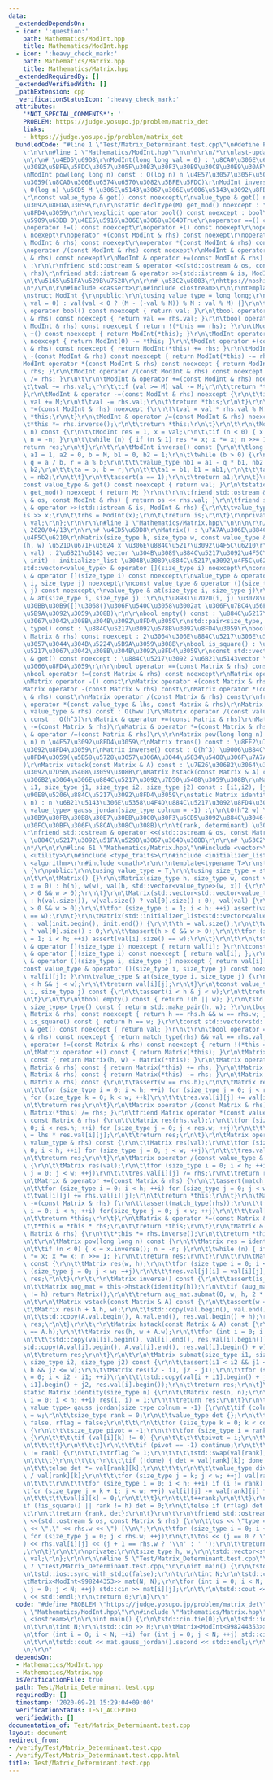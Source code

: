 ```yaml
---
data:
  _extendedDependsOn:
  - icon: ':question:'
    path: Mathematics/ModInt.hpp
    title: Mathematics/ModInt.hpp
  - icon: ':heavy_check_mark:'
    path: Mathematics/Matrix.hpp
    title: Mathematics/Matrix.hpp
  _extendedRequiredBy: []
  _extendedVerifiedWith: []
  _pathExtension: cpp
  _verificationStatusIcon: ':heavy_check_mark:'
  attributes:
    '*NOT_SPECIAL_COMMENTS*': ''
    PROBLEM: https://judge.yosupo.jp/problem/matrix_det
    links:
    - https://judge.yosupo.jp/problem/matrix_det
  bundledCode: "#line 1 \"Test/Matrix_Determinant.test.cpp\"\n#define PROBLEM \"https://judge.yosupo.jp/problem/matrix_det\"\
    \r\n\r\n#line 1 \"Mathematics/ModInt.hpp\"\n\n\n\r\n/*\r\nlast-updated: 2020/02/26\r\
    \n\r\n# \u4ED5\u69D8\r\nModInt(long long val = 0) : \u8CA0\u306E\u6574\u6570\u306B\
    \u3082\u5BFE\u5FDC\u3057\u305F\u30B3\u30F3\u30B9\u30C8\u30E9\u30AF\u30BF\r\n\r\
    \nModInt pow(long long n) const : O(log n) n \u4E57\u3057\u305F\u5024\u3092\u8FD4\
    \u3059(\u8CA0\u306E\u6574\u6570\u3082\u5BFE\u5FDC)\r\nModInt inverse() const :\
    \ O(log n) \u6CD5 M \u306E\u5143\u3067\u306E\u9006\u5143\u3092\u8FD4\u3059\r\n\
    \r\nconst value_type & get() const noexcept\r\nvalue_type & get() noexcept : \u5024\
    \u3092\u8FD4\u3059\r\n\r\nstatic decltype(M) get_mod() noexcept : \u6CD5 M \u3092\
    \u8FD4\u3059\r\n\r\nexplicit operator bool() const noexcept : bool\u3078\u578B\
    \u5909\u63DB 0\u4EE5\u5916\u306E\u3068\u304DTrue\r\noperator ==() const noexcept\r\
    \noperator !=() const noexcept\r\noperator +() const noexept\r\noperator -() const\
    \ noexept\r\noperator +(const ModInt & rhs) const noexept\r\noperator -(const\
    \ ModInt & rhs) const noexept\r\noperator *(const ModInt & rhs) const noexept\r\
    \noperator /(const ModInt & rhs) const noexept\r\nModInt & operator +=(const ModInt\
    \ & rhs) const noexept\r\nModInt & operator +=(const ModInt & rhs) const noexept\
    \ :\r\n\r\nfriend std::ostream & operator <<(std::ostream & os, const ModInt &\
    \ rhs)\r\nfriend std::istream & operator >>(std::istream & is, ModInt & rhs) :\r\
    \n\t\u5165\u51FA\u529B\u7528\r\n\r\n# \u53C2\u8003\r\nhttps://noshi91.hatenablog.com/entry/2019/03/31/174006\r\
    \n*/\r\n\r\n#include <cassert>\r\n#include <iostream>\r\n\r\ntemplate<int M>\r\
    \nstruct ModInt {\r\npublic:\r\n\tusing value_type = long long;\r\n\t\r\n\tModInt(value_type\
    \ val = 0) : val(val < 0 ? (M - (-val % M)) % M : val % M) {}\r\n\t\r\n\texplicit\
    \ operator bool() const noexcept { return val; }\r\n\tbool operator ==(const ModInt\
    \ & rhs) const noexcept { return val == rhs.val; }\r\n\tbool operator !=(const\
    \ ModInt & rhs) const noexcept { return !(*this == rhs); }\r\n\tModInt operator\
    \ +() const noexcept { return ModInt(*this); }\r\n\tModInt operator -() const\
    \ noexcept { return ModInt(0) -= *this; }\r\n\tModInt operator +(const ModInt\
    \ & rhs) const noexcept { return ModInt(*this) += rhs; }\r\n\tModInt operator\
    \ -(const ModInt & rhs) const noexcept { return ModInt(*this) -= rhs; }\r\n\t\
    ModInt operator *(const ModInt & rhs) const noexcept { return ModInt(*this) *=\
    \ rhs; }\r\n\tModInt operator /(const ModInt & rhs) const noexcept { return ModInt(*this)\
    \ /= rhs; }\r\n\t\r\n\tModInt & operator +=(const ModInt & rhs) noexcept {\r\n\
    \t\tval += rhs.val;\r\n\t\tif (val >= M) val -= M;\r\n\t\treturn *this;\r\n\t\
    }\r\n\tModInt & operator -=(const ModInt & rhs) noexcept {\r\n\t\tif (val < rhs.val)\
    \ val += M;\r\n\t\tval -= rhs.val;\r\n\t\treturn *this;\r\n\t}\r\n\tModInt & operator\
    \ *=(const ModInt & rhs) noexcept {\r\n\t\tval = val * rhs.val % M;\r\n\t\treturn\
    \ *this;\r\n\t}\r\n\tModInt & operator /=(const ModInt & rhs) noexcept {\r\n\t\
    \t*this *= rhs.inverse();\r\n\t\treturn *this;\r\n\t}\r\n\t\r\n\tModInt pow(value_type\
    \ n) const {\r\n\t\tModInt res = 1, x = val;\r\n\t\tif (n < 0) { x = x.inverse();\
    \ n = -n; }\r\n\t\twhile (n) { if (n & 1) res *= x; x *= x; n >>= 1; }\r\n\t\t\
    return res;\r\n\t}\r\n\t\r\n\tModInt inverse() const {\r\n\t\tlong long a = val,\
    \ a1 = 1, a2 = 0, b = M, b1 = 0, b2 = 1;\r\n\t\twhile (b > 0) {\r\n\t\t\tvalue_type\
    \ q = a / b, r = a % b;\r\n\t\t\tvalue_type nb1 = a1 - q * b1, nb2 = a2 - q *\
    \ b2;\r\n\t\t\ta = b; b = r;\r\n\t\t\ta1 = b1; b1 = nb1;\r\n\t\t\ta2 = b2; b2\
    \ = nb2;\r\n\t\t}\r\n\t\tassert(a == 1);\r\n\t\treturn a1;\r\n\t}\r\n\t\r\n\t\
    const value_type & get() const noexcept { return val; }\r\n\tstatic decltype(M)\
    \ get_mod() noexcept { return M; }\r\n\t\r\n\tfriend std::ostream & operator <<(std::ostream\
    \ & os, const ModInt & rhs) { return os << rhs.val; }\r\n\tfriend std::istream\
    \ & operator >>(std::istream & is, ModInt & rhs) {\r\n\t\tvalue_type x;\r\n\t\t\
    is >> x;\r\n\t\trhs = ModInt(x);\r\n\t\treturn is;\r\n\t}\r\nprivate:\r\n\tvalue_type\
    \ val;\r\n};\r\n\r\n\n#line 1 \"Mathematics/Matrix.hpp\"\n\n\n\r\n/*\r\nlast-updated:\
    \ 2020/04/13\r\n\r\n# \u4ED5\u69D8\r\nMatrix() : \u7A7A\u306E\u884C\u5217\u3092\
    \u4F5C\u6210\r\nMatrix(size_type h, size_type w, const value_type & x = 0) : \u578B\
    (h, w) \u521D\u671F\u5024 x \u306E\u884C\u5217\u3092\u4F5C\u6210\r\nMatrix(std::vector<std::vector<value_type>>\
    \ val) : 2\u6B21\u5143 vector \u304B\u3089\u884C\u5217\u3092\u4F5C\u6210\r\nMatrix(std::initializer_list<std::vector<value_type>>\
    \ init) : initializer_list \u304B\u3089\u884C\u5217\u3092\u4F5C\u6210\r\n\r\n\
    std::vector<value_type> & operator [](size_type i) noexcept\r\nconst std::vector<value_type>\
    \ & operator [](size_type i) const noexcept\r\nvalue_type & operator ()(size_type\
    \ i, size_type j) noexcept\r\nconst value_type & operator ()(size_type i, size_type\
    \ j) const noexcept\r\nvalue_type & at(size_type i, size_type j)\r\nconst value_type\
    \ & at(size_type i, size_type j) :\r\n\t\u8981\u7D20(i, j) \u3078\u306E\u30A2\u30AF\
    \u30BB\u30B9([]\u3068()\u306F\u540C\u3058\u3002at \u306F\u7BC4\u56F2\u5916\u5224\
    \u5B9A\u3092\u3059\u308B)\r\n\r\nbool empty() const : \u884C\u5217\u304C\u7A7A\
    \u3067\u3042\u308B\u304B\u3092\u8FD4\u3059\r\nstd::pair<size_type, size_type>\
    \ type() const : \u884C\u5217\u3092\u578B\u3092\u8FD4\u3059\r\nbool match_type(const\
    \ Matrix & rhs) const noexcept : 2\u3064\u306E\u884C\u5217\u306E\u578B\u304C\u7B49\
    \u3057\u3044\u304B\u5224\u5B9A\u3059\u308B\r\nbool is_square() : \u6B63\u65B9\u884C\
    \u5217\u3067\u3042\u308B\u304B\u3092\u8FD4\u3059\r\nconst std::vector<std::vector<value_type>>\
    \ & get() const noexcept : \u884C\u5217\u3092 2\u6B21\u5143vector \u306B\u3057\
    \u3066\u8FD4\u3059\r\n\r\nbool operator ==(const Matrix & rhs) const noexcept\r\
    \nbool operator !=(const Matrix & rhs) const noexcept\r\nMatrix operator +() const\r\
    \nMatrix operator -() const\r\nMatrix operator +(const Matrix & rhs) const\r\n\
    Matrix operator -(const Matrix & rhs) const\r\nMatrix operator *(const Matrix\
    \ & rhs) const\r\nMatrix operator /(const Matrix & rhs) const\r\nfriend Matrix\
    \ operator *(const value_type & lhs, const Matrix & rhs)\r\nMatrix operator *(const\
    \ value_type & rhs) const : O(hww')\r\nMatrix operator /(const value_type & rhs)\
    \ const : O(h^3)\r\nMatrix & operator +=(const Matrix & rhs)\r\nMatrix & operator\
    \ -=(const Matrix & rhs)\r\nMatrix & operator *=(const Matrix & rhs)\r\nMatrix\
    \ & operator /=(const Matrix & rhs)\r\n\r\nMatrix pow(long long n) const : O(hww'log\
    \ n) n \u4E57\u3092\u8FD4\u3059\r\nMatrix trans() const : \u8EE2\u7F6E\u884C\u5217\
    \u3092\u8FD4\u3059\r\nMatrix inverse() const : O(h^3) \u9006\u884C\u5217\u3092\
    \u8FD4\u3059(\u5B58\u5728\u3057\u306A\u3044\u5834\u5408\u306F\u7A7A\u884C\u5217\
    )\r\nMatrix vstack(const Matrix & A) const : \u7E26\u306B2\u3064\u306E\u884C\u5217\
    \u3092\u7D50\u5408\u3059\u308B\r\nMatrix hstack(const Matrix & A) const : \u6A2A\
    \u306B2\u3064\u306E\u884C\u5217\u3092\u7D50\u5408\u3059\u308B\r\nMatrix submat(size_type\
    \ i1, size_type j1, size_type i2, size_type j2) const : [i1,i2), [j1,j2)\u306E\
    \u90E8\u5206\u884C\u5217\u3092\u8FD4\u3059\r\nstatic Matrix identity(size_type\
    \ n) : n \u6B21\u5143\u306E\u5358\u4F4D\u884C\u5217\u3092\u8FD4\u3059\r\nstd::pair<size_type,\
    \ value_type> gauss_jordan(size_type colnum = -1) :\r\n\tO(h^2 w) \u30AC\u30A6\
    \u30B9\u30FB\u30B8\u30E7\u30EB\u30C0\u30F3\u6CD5\u3092\u884C\u3046(\u5143\u30C7\
    \u30FC\u30BF\u306F\u58CA\u308C\u308B)\r\n\t(rank, determinant) \u3092\u8FD4\u3059\
    \r\nfriend std::ostream & operator <<(std::ostream & os, const Matrix & rhs) :\
    \ \u884C\u5217\u3092\u51FA\u529B\u3067\u304D\u308B\r\n\r\n# \u53C2\u8003\r\nhttps://drken1215.hatenablog.com/entry/2019/03/20/202800\r\
    \n*/\r\n\r\n#line 61 \"Mathematics/Matrix.hpp\"\n#include <vector>\r\n#include\
    \ <utility>\r\n#include <type_traits>\r\n#include <initializer_list>\r\n#include\
    \ <algorithm>\r\n#include <cmath>\r\n\r\ntemplate<typename T>\r\nstruct Matrix\
    \ {\r\npublic:\r\n\tusing value_type = T;\r\n\tusing size_type = std::size_t;\r\
    \n\t\r\n\tMatrix() {}\r\n\tMatrix(size_type h, size_type w, const value_type &\
    \ x = 0) : h(h), w(w), val(h, std::vector<value_type>(w, x)) {\r\n\t\tassert(h\
    \ > 0 && w > 0);\r\n\t}\r\n\tMatrix(std::vector<std::vector<value_type>> val)\
    \ : h(val.size()), w(val.size() ? val[0].size() : 0), val(val) {\r\n\t\tassert(h\
    \ > 0 && w > 0);\r\n\t\tfor (size_type i = 1; i < h; ++i) assert(val[i].size()\
    \ == w);\r\n\t}\r\n\tMatrix(std::initializer_list<std::vector<value_type>> init)\
    \ : val(init.begin(), init.end()) {\r\n\t\th = val.size();\r\n\t\tw = val.size()\
    \ ? val[0].size() : 0;\r\n\t\tassert(h > 0 && w > 0);\r\n\t\tfor (size_type i\
    \ = 1; i < h; ++i) assert(val[i].size() == w);\r\n\t}\r\n\t\r\n\tstd::vector<value_type>\
    \ & operator [](size_type i) noexcept { return val[i]; }\r\n\tconst std::vector<value_type>\
    \ & operator [](size_type i) const noexcept { return val[i]; };\r\n\tvalue_type\
    \ & operator ()(size_type i, size_type j) noexcept { return val[i][j]; };\r\n\t\
    const value_type & operator ()(size_type i, size_type j) const noexcept { return\
    \ val[i][j]; }\r\n\tvalue_type & at(size_type i, size_type j) {\r\n\t\tassert(i\
    \ < h && j < w);\r\n\t\treturn val[i][j];\r\n\t}\r\n\tconst value_type & at(size_type\
    \ i, size_type j) const {\r\n\t\tassert(i < h & j < w);\r\n\t\treturn val[i][j];\r\
    \n\t}\r\n\t\r\n\tbool empty() const { return !(h || w); }\r\n\tstd::pair<size_type,\
    \ size_type> type() const { return std::make_pair(h, w); }\r\n\tbool match_type(const\
    \ Matrix & rhs) const noexcept { return h == rhs.h && w == rhs.w; }\r\n\tbool\
    \ is_square() const { return h == w; }\r\n\tconst std::vector<std::vector<value_type>>\
    \ & get() const noexcept { return val; }\r\n\t\r\n\tbool operator ==(const Matrix\
    \ & rhs) const noexcept { return match_type(rhs) && val == rhs.val; }\r\n\tbool\
    \ operator !=(const Matrix & rhs) const noexcept { return !(*this == rhs); }\r\
    \n\tMatrix operator +() const { return Matrix(*this); }\r\n\tMatrix operator -()\
    \ const { return Matrix(h, w) - Matrix(*this); }\r\n\tMatrix operator +(const\
    \ Matrix & rhs) const { return Matrix(*this) += rhs; }\r\n\tMatrix operator -(const\
    \ Matrix & rhs) const { return Matrix(*this) -= rhs; }\r\n\tMatrix operator *(const\
    \ Matrix & rhs) const {\r\n\t\tassert(w == rhs.h);\r\n\t\tMatrix res(h, rhs.w);\r\
    \n\t\tfor (size_type i = 0; i < h; ++i) for (size_type j = 0; j < rhs.w; ++j)\
    \ for (size_type k = 0; k < w; ++k)\r\n\t\t\tres.val[i][j] += val[i][k] * rhs.val[k][j];\r\
    \n\t\treturn res;\r\n\t}\r\n\tMatrix operator /(const Matrix & rhs) const { return\
    \ Matrix(*this) /= rhs; }\r\n\tfriend Matrix operator *(const value_type & lhs,\
    \ const Matrix & rhs) {\r\n\t\tMatrix res(rhs.val);\r\n\t\tfor (size_type i =\
    \ 0; i < res.h; ++i) for (size_type j = 0; j < res.w; ++j)\r\n\t\t\tres.val[i][j]\
    \ = lhs * res.val[i][j];\r\n\t\treturn res;\r\n\t}\r\n\tMatrix operator *(const\
    \ value_type & rhs) const {\r\n\t\tMatrix res(val);\r\n\t\tfor (size_type i =\
    \ 0; i < h; ++i) for (size_type j = 0; j < w; ++j)\r\n\t\t\tres.val[i][j] *= rhs;\r\
    \n\t\treturn res;\r\n\t}\r\n\tMatrix operator /(const value_type & rhs) const\
    \ {\r\n\t\tMatrix res(val);\r\n\t\tfor (size_type i = 0; i < h; ++i) for (size_type\
    \ j = 0; j < w; ++j)\r\n\t\t\tres.val[i][j] /= rhs;\r\n\t\treturn res;\r\n\t}\r\
    \n\tMatrix & operator +=(const Matrix & rhs) {\r\n\t\tassert(match_type(rhs));\r\
    \n\t\tfor (size_type i = 0; i < h; ++i) for (size_type j = 0; j < w; ++j)\r\n\t\
    \t\tval[i][j] += rhs.val[i][j];\r\n\t\treturn *this;\r\n\t}\r\n\tMatrix & operator\
    \ -=(const Matrix & rhs) {\r\n\t\tassert(match_type(rhs));\r\n\t\tfor (size_type\
    \ i = 0; i < h; ++i) for(size_type j = 0; j < w; ++j)\r\n\t\t\tval[i][j] -= rhs.val[i][j];\r\
    \n\t\treturn *this;\r\n\t}\r\n\tMatrix & operator *=(const Matrix & rhs) {\r\n\
    \t\t*this = *this * rhs;\r\n\t\treturn *this;\r\n\t}\r\n\tMatrix & operator /=(const\
    \ Matrix & rhs) {\r\n\t\t*this *= rhs.inverse();\r\n\t\treturn *this;\r\n\t}\r\
    \n\t\r\n\tMatrix pow(long long n) const {\r\n\t\tMatrix res = identity(h), x(*this);\r\
    \n\t\tif (n < 0) { x = x.inverse(); n = -n; }\r\n\t\twhile (n) { if (n & 1) res\
    \ *= x; x *= x; n >>= 1; }\r\n\t\treturn res;\r\n\t}\r\n\t\r\n\tMatrix trans()\
    \ const {\r\n\t\tMatrix res(w, h);\r\n\t\tfor (size_type i = 0; i < h; ++i) for\
    \ (size_type j = 0; j < w; ++j)\r\n\t\t\tres.val[j][i] = val[i][j];\r\n\t\treturn\
    \ res;\r\n\t}\r\n\t\r\n\tMatrix inverse() const {\r\n\t\tassert(is_square());\r\
    \n\t\tMatrix aug_mat = this->hstack(identity(h));\r\n\t\tif (aug_mat.gauss_jordan().first\
    \ != h) return Matrix();\r\n\t\treturn aug_mat.submat(0, w, h, 2 * w);\r\n\t}\r\
    \n\t\r\n\tMatrix vstack(const Matrix & A) const {\r\n\t\tassert(w == A.w);\r\n\
    \t\tMatrix res(h + A.h, w);\r\n\t\tstd::copy(val.begin(), val.end(), res.val.begin());\r\
    \n\t\tstd::copy(A.val.begin(), A.val.end(), res.val.begin() + h);\r\n\t\treturn\
    \ res;\r\n\t}\r\n\t\r\n\tMatrix hstack(const Matrix & A) const {\r\n\t\tassert(h\
    \ == A.h);\r\n\t\tMatrix res(h, w + A.w);\r\n\t\tfor (int i = 0; i < h; ++i) {\r\
    \n\t\t\tstd::copy(val[i].begin(), val[i].end(), res.val[i].begin());\r\n\t\t\t\
    std::copy(A.val[i].begin(), A.val[i].end(), res.val[i].begin() + w);\r\n\t\t}\r\
    \n\t\treturn res;\r\n\t}\r\n\t\r\n\tMatrix submat(size_type i1, size_type j1,\
    \ size_type i2, size_type j2) const {\r\n\t\tassert(i1 < i2 && j1 < j2 && i2 <=\
    \ h && j2 <= w);\r\n\t\tMatrix res(i2 - i1, j2 - j1);\r\n\t\tfor (size_type i\
    \ = 0; i < i2 - i1; ++i)\r\n\t\t\tstd::copy(val[i + i1].begin() + j1, val[i +\
    \ i1].begin() + j2, res.val[i].begin());\r\n\t\treturn res;\r\n\t}\r\n\t\r\n\t\
    static Matrix identity(size_type n) {\r\n\t\tMatrix res(n, n);\r\n\t\tfor (size_type\
    \ i = 0; i < n; ++i) res(i, i) = 1;\r\n\t\treturn res;\r\n\t}\r\n\t\r\n\tstd::pair<size_type,\
    \ value_type> gauss_jordan(size_type colnum = -1) {\r\n\t\tif (colnum == -1) colnum\
    \ = w;\r\n\t\tsize_type rank = 0;\r\n\t\tvalue_type det {};\r\n\t\tbool done =\
    \ false, rflag = false;\r\n\t\t\r\n\t\tfor (size_type k = 0; k < colnum; ++k)\
    \ {\r\n\t\t\tsize_type pivot = -1;\r\n\t\t\tfor (size_type i = rank; i < h; ++i)\
    \ {\r\n\t\t\t\tif (val[i][k] != 0) {\r\n\t\t\t\t\tpivot = i;\r\n\t\t\t\t\tbreak;\r\
    \n\t\t\t\t}\r\n\t\t\t}\r\n\t\t\tif (pivot == -1) continue;\r\n\t\t\tif (pivot\
    \ != rank) {\r\n\t\t\t\trflag ^= 1;\r\n\t\t\t\tstd::swap(val[rank], val[pivot]);\r\
    \n\t\t\t}\r\n\t\t\t\r\n\t\t\tif (!done) { det = val[rank][k]; done = true; }\r\
    \n\t\t\telse det *= val[rank][k];\r\n\t\t\t\r\n\t\t\tvalue_type div = static_cast<value_type>(1)\
    \ / val[rank][k];\r\n\t\t\tfor (size_type j = k; j < w; ++j) val[rank][j] *= div;\r\
    \n\t\t\t\r\n\t\t\tfor (size_type i = 0; i < h; ++i) if (i != rank) {\r\n\t\t\t\
    \tfor (size_type j = k + 1; j < w; ++j) val[i][j] -= val[rank][j] * val[i][k];\r\
    \n\t\t\t\t\tval[i][k] = 0;\r\n\t\t\t}\r\n\t\t\t++rank;\r\n\t\t}\r\n\t\t\r\n\t\t\
    if (!is_square() || rank != h) det = 0;\r\n\t\telse if (rflag) det *= -1;\r\n\t\
    \t\r\n\t\treturn {rank, det};\r\n\t}\r\n\t\r\n\tfriend std::ostream & operator\
    \ <<(std::ostream & os, const Matrix & rhs) {\r\n\t\tos << \"type = (\" << rhs.h\
    \ << \",\" << rhs.w << \") [\\n\";\r\n\t\tfor (size_type i = 0; i < rhs.h; ++i)\
    \ for (size_type j = 0; j < rhs.w; ++j)\r\n\t\t\tos << (j == 0 ? \" \" : \"\"\
    ) << rhs.val[i][j] << (j + 1 == rhs.w ? '\\n' : ' ');\r\n\t\treturn os << \"]\"\
    ;\r\n\t}\r\n\t\r\nprivate:\r\n\tsize_type h, w;\r\n\tstd::vector<std::vector<value_type>>\
    \ val;\r\n};\r\n\r\n\n#line 5 \"Test/Matrix_Determinant.test.cpp\"\n\r\n#line\
    \ 7 \"Test/Matrix_Determinant.test.cpp\"\n\r\nint main() {\r\n\tstd::cin.tie(0);\r\
    \n\tstd::ios::sync_with_stdio(false);\r\n\t\r\n\tint N;\r\n\tstd::cin >> N;\r\n\
    \tMatrix<ModInt<998244353>> mat(N, N);\r\n\tfor (int i = 0; i < N; ++i) for (int\
    \ j = 0; j < N; ++j) std::cin >> mat[i][j];\r\n\t\r\n\tstd::cout << mat.gauss_jordan().second\
    \ << std::endl;\r\n\treturn 0;\r\n}\r\n"
  code: "#define PROBLEM \"https://judge.yosupo.jp/problem/matrix_det\"\r\n\r\n#include\
    \ \"Mathematics/ModInt.hpp\"\r\n#include \"Mathematics/Matrix.hpp\"\r\n\r\n#include\
    \ <iostream>\r\n\r\nint main() {\r\n\tstd::cin.tie(0);\r\n\tstd::ios::sync_with_stdio(false);\r\
    \n\t\r\n\tint N;\r\n\tstd::cin >> N;\r\n\tMatrix<ModInt<998244353>> mat(N, N);\r\
    \n\tfor (int i = 0; i < N; ++i) for (int j = 0; j < N; ++j) std::cin >> mat[i][j];\r\
    \n\t\r\n\tstd::cout << mat.gauss_jordan().second << std::endl;\r\n\treturn 0;\r\
    \n}\r\n"
  dependsOn:
  - Mathematics/ModInt.hpp
  - Mathematics/Matrix.hpp
  isVerificationFile: true
  path: Test/Matrix_Determinant.test.cpp
  requiredBy: []
  timestamp: '2020-09-21 15:29:04+09:00'
  verificationStatus: TEST_ACCEPTED
  verifiedWith: []
documentation_of: Test/Matrix_Determinant.test.cpp
layout: document
redirect_from:
- /verify/Test/Matrix_Determinant.test.cpp
- /verify/Test/Matrix_Determinant.test.cpp.html
title: Test/Matrix_Determinant.test.cpp
---
```

